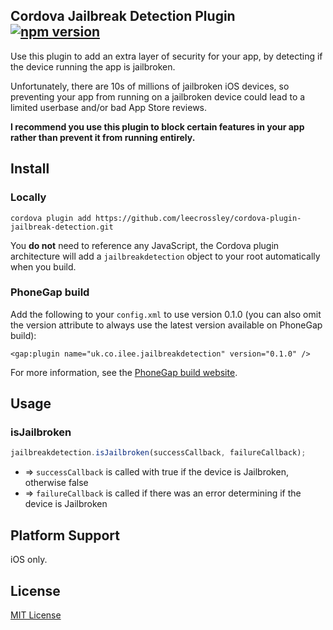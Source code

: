 ## Cordova Jailbreak Detection Plugin [![npm version](https://badge.fury.io/js/cordova-plugin-jailbreak-detection.svg)](http://badge.fury.io/js/cordova-plugin-jailbreak-detection)

Use this plugin to add an extra layer of security for your app, by detecting if the device running the app is jailbroken.

Unfortunately, there are 10s of millions of jailbroken iOS devices, so preventing your app from running on a jailbroken device could lead to a limited userbase and/or bad App Store reviews.

**I recommend you use this plugin to block certain features in your app rather than prevent it from running entirely.**

## Install

### Locally

```
cordova plugin add https://github.com/leecrossley/cordova-plugin-jailbreak-detection.git
```

You **do not** need to reference any JavaScript, the Cordova plugin architecture will add a `jailbreakdetection` object to your root automatically when you build.

### PhoneGap build

Add the following to your `config.xml` to use version 0.1.0 (you can also omit the version attribute to always use the latest version available on PhoneGap build):

```
<gap:plugin name="uk.co.ilee.jailbreakdetection" version="0.1.0" />
```

For more information, see the [PhoneGap build website](https://build.phonegap.com/plugins/1019).

## Usage

### isJailbroken

```js
jailbreakdetection.isJailbroken(successCallback, failureCallback);
```

- => `successCallback` is called with true if the device is Jailbroken, otherwise false
- => `failureCallback` is called if there was an error determining if the device is Jailbroken

## Platform Support

iOS only.

## License

[MIT License](http://ilee.mit-license.org)
